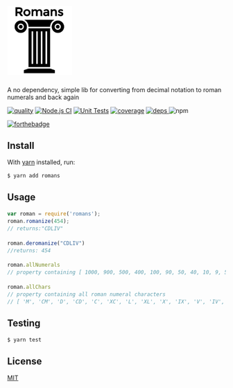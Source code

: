 <h1><a href="https://github.com/qbunt/romans" target="_blank"><img width="150" src="logo.png"></a></h1>

A no dependency, simple lib for converting from decimal notation to roman numerals and back again

[![quality](https://api.codacy.com/project/badge/Grade/3642e8e1b1b940ce8faa04bb7083f0fb)](https://app.codacy.com/app/qbunt/romans?utm_source=github.com&utm_medium=referral&utm_content=qbunt/romans&utm_campaign=Badge_Grade_Dashboard)
[![Node.js CI](https://github.com/qbunt/romans/actions/workflows/nodejs.yml/badge.svg)](https://github.com/qbunt/romans/actions/workflows/nodejs.yml)
[![Unit Tests](https://github.com/qbunt/romans/actions/workflows/unittest.yml/badge.svg)](https://github.com/qbunt/romans/actions/workflows/unittest.yml)
[![coverage](https://codecov.io/gh/qbunt/romans/branch/master/graph/badge.svg?token=kD6QSvKfTe)](https://codecov.io/gh/qbunt/romans)
[![deps](https://david-dm.org/qbunt/romans.svg) ](https://david-dm.org/)
![npm](https://img.shields.io/npm/v/romans)

[![forthebadge](https://forthebadge.com/images/badges/you-didnt-ask-for-this.svg)](https://forthebadge.com)

## Install
With [yarn](https://yarnpkg.com/) installed, run:

```shell
$ yarn add romans
```    

## Usage
```js
var roman = require('romans');
roman.romanize(454);
// returns:"CDLIV"

roman.deromanize("CDLIV")
//returns: 454

roman.allNumerals
// property containing [ 1000, 900, 500, 400, 100, 90, 50, 40, 10, 9, 5, 4, 1 ]

roman.allChars
// property containing all roman numeral characters
// [ 'M', 'CM', 'D', 'CD', 'C', 'XC', 'L', 'XL', 'X', 'IX', 'V', 'IV', 'I' ]

```
## Testing

```shell
$ yarn test
```

## License
[MIT](./LICENSE)
